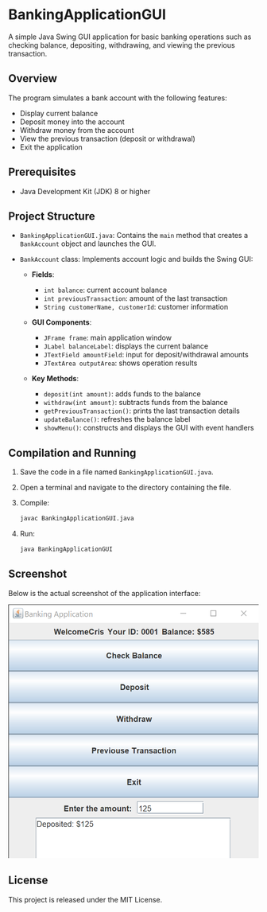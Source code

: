# BankingApplicationGUI

A simple Java Swing GUI application for basic banking operations such as checking balance, depositing, withdrawing, and viewing the previous transaction.

## Overview

The program simulates a bank account with the following features:

* Display current balance
* Deposit money into the account
* Withdraw money from the account
* View the previous transaction (deposit or withdrawal)
* Exit the application

## Prerequisites

* Java Development Kit (JDK) 8 or higher

## Project Structure

* `BankingApplicationGUI.java`: Contains the `main` method that creates a `BankAccount` object and launches the GUI.
* `BankAccount` class: Implements account logic and builds the Swing GUI:

  * **Fields**:

    * `int balance`: current account balance
    * `int previousTransaction`: amount of the last transaction
    * `String customerName, customerId`: customer information
  * **GUI Components**:

    * `JFrame frame`: main application window
    * `JLabel balanceLabel`: displays the current balance
    * `JTextField amountField`: input for deposit/withdrawal amounts
    * `JTextArea outputArea`: shows operation results
  * **Key Methods**:

    * `deposit(int amount)`: adds funds to the balance
    * `withdraw(int amount)`: subtracts funds from the balance
    * `getPreviousTransaction()`: prints the last transaction details
    * `updateBalance()`: refreshes the balance label
    * `showMenu()`: constructs and displays the GUI with event handlers

## Compilation and Running

1. Save the code in a file named `BankingApplicationGUI.java`.

2. Open a terminal and navigate to the directory containing the file.

3. Compile:

   ```bash
   javac BankingApplicationGUI.java
   ```

4. Run:

   ```bash
   java BankingApplicationGUI
   ```

## Screenshot

Below is the actual screenshot of the application interface:

<img src="image.png" alt="Banking Application GUI Screenshot" style="max-width:100%; height:auto;" />

## License

This project is released under the MIT License.
